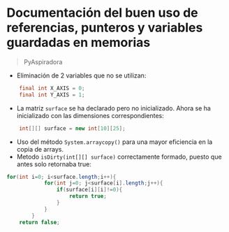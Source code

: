 # Documentación del buen uso de referencias, punteros y variables guardadas en memorias

> PyAspiradora

- Eliminación de 2 variables que no se utilizan:<br>
```java
    final int X_AXIS = 0;
    final int Y_AXIS = 1;
```
- La matriz `surface` se ha declarado pero no inicializado. Ahora se ha inicializado con las dimensiones correspondientes: <br>
```java
    int[][] surface = new int[10][25];
```
- Uso del método  `System.arraycopy()` para una mayor eficiencia en la copia de arrays.
- Metodo `isDirty(int[][] surface)` correctamente formado, puesto que antes solo retornaba true:<br>
```java
for(int i=0; i<surface.length;i++){
            for(int j=0; j<surface[i].length;j++){
                if(surface[i][i]!=0){
                    return true;
                }
            }
        }
    return false;
```